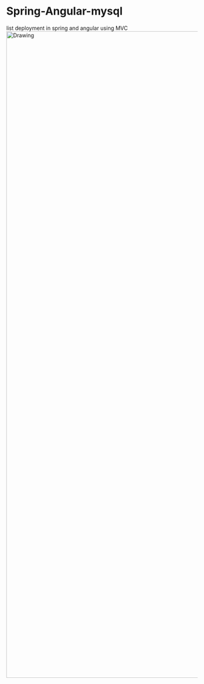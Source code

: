 # Spring-Angular-mysql
list deployment in spring and angular using MVC
<img src="https://fiverr-res.cloudinary.com/images/t_main1,q_auto,f_auto,q_auto,f_auto/gigs/110945739/original/1a645e2769251a8d8fd21ba01a9c1f0e711db898/build-a-website-with-spring-boot-and-angular.png" alt="Drawing" style="width:1700px;">

